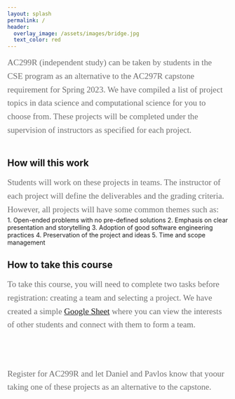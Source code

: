 ```yaml
---
layout: splash
permalink: /
header: 
  overlay_image: /assets/images/bridge.jpg
  text_color: red
---
```


<style>
  .graph {
    width: 500px;
  }
</style>

<div style="font-family:Karla; font-size:1.2rem; color:#707070;line-height:1.6;"> 
AC299R (independent study) can be taken by students in the CSE program as an alternative to the AC297R capstone requirement for Spring 2023. We have compiled a list of project topics in data science and computational science for you to choose from. These projects will be completed under the supervision of instructors as specified for each project.

</div>
<br>

## How will this work 
<div style="font-family:Karla; font-size:1.2rem; color:#707070;line-height:1.6;"> 
Students will work on these projects in teams. The instructor of each project will define the deliverables and the grading criteria. However, all projects will have some common themes such as:

</div>
1. Open-ended problems with no pre-defined solutions
2. Emphasis on clear presentation and storytelling
3. Adoption of good software engineering practices 
4. Preservation of the project and ideas
5. Time and scope management


## How to take this course
<div style="font-family:Karla; font-size:1.2rem; color:#707070;line-height:1.6;"> 
To take this course, you will need to complete two tasks before registration: creating a team and selecting a project.
We have created a simple <a href="">Google Sheet</a> where you can view the interests of other students and connect with them to form a team.

<br> <br> 
Register for AC299R and let Daniel and Pavlos know that yoour taking one of these projects as an alternative to the capstone. 
</div>
